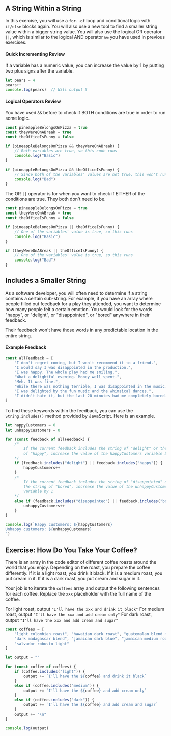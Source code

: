 ## A String Within a String

In this exercise, you will use a `for..of` loop and conditional logic with `if/else` blocks again. You will also use a new tool to find a smaller string value within a bigger string value. You will also use the logical OR operator `||`, which is similar to the logical AND operator `&&` you have used in previous exercises.

#### Quick Incrementing Review

If a variable has a numeric value, you can increase the value by 1 by putting two plus signs after the variable.

```js
let pears = 4
pears++
console.log(pears)  // Will output 5
```

#### Logical Operators Review

You have used `&&` before to check if BOTH conditions are true in order to run some logic.

```js
const pineappleBelongsOnPizza = true
const theyWereOnABreak = true
const theOfficeIsFunny = false

if (pineappleBelongsOnPizza && theyWereOnABreak) {
	// Both variables are true, so this code runs
	console.log("Basic")
}

if (pineappleBelongsOnPizza && theOfficeIsFunny) {
	// Since both of the variables' values are not true, this won't run
	console.log("Bad")
}
```

The OR `||` operator is for when you want to check if EITHER of the conditions are true. They both don't need to be.

```js
const pineappleBelongsOnPizza = true
const theyWereOnABreak = true
const theOfficeIsFunny = false

if (pineappleBelongsOnPizza || theOfficeIsFunny) {
	// One of the variables' value is true, so this runs
	console.log("Basic")
}

if (theyWereOnABreak || theOfficeIsFunny) {
	// One of the variables' value is true, so this runs
	console.log("Bad")
}
```

## Includes a Smaller String

As a software developer, you will often need to determine if a string contains a certain sub-string. For example, if you have an array where people filled out feedback for a play they attended, you want to determine how many people felt a certain emotion. You would look for the words "happy", or "delight", or "disappointed", or "bored" anywhere in their feedback.

Their feedback won't have those words in any predictable location in the entire string.

#### Example Feedback

```js
const allFeedback = [ 
    "I don't regret coming, but I won't recommend it to a friend.",
	"I would say I was disappointed in the production.",
	"I was happy. The whole play had me smiling.",
	"What a delightful evening. Money well spent.",
	"Meh. It was fine.",
	"While there was nothing terrible, I was disappointed in the music.",
	"I was delighted by the fun music and the whimsical dances.",
	"I didn't hate it, but the last 20 minutes had me completely bored."
]
```

To find these keywords within the feedback, you can use the `String.includes()` method provided by JavaScript. Here is an example.

```js
let happyCustomers = 0
let unhappyCustomers = 0

for (const feedback of allFeedback) {
	/*
		If the current feedback includes the string of "delight" or the string
		of "happy", increase the value of the happyCustomers variable by 1
	*/
	if (feedback.includes("delight") || feedback.includes("happy")) {
		happyCustomers++
	}
	/*
		If the current feedback includes the string of "disappointed" or 
		the string of "bored", increase the value of the unhappyCustomers
		variable by 1
	*/
	else if (feedback.includes("disappointed") || feedback.includes("bored")) {
		unhappyCustomers++
	}
}

console.log(`Happy customers: ${happyCustomers}
Unhappy customers: ${unhappyCustomers}
`)
```

## Exercise: How Do You Take Your Coffee?

There is an array in the code editor of different coffee roasts around the world that you enjoy. Depending on the roast, you prepare the coffee differently. If it is a light roast, you drink it black. If it is a medium roast, you put cream in it. If it is a dark roast, you put cream and sugar in it.

Your job is to iterate the `coffees` array and output the following sentences for each coffee. Replace the `xxx` placeholder with the full name of the coffee.

For light roast, output `"I'll have the xxx and drink it black"`
For medium roast, output `"I'll have the xxx and add cream only"`
For dark roast, output `"I'll have the xxx and add cream and sugar"`





```js
const coffees = [ 
    "light colombian roast", "hawaiian dark roast", "guatemalan blend medium roast",
    "dark madagascar blend", "jamaican dark blue", "jamaican medium roast",
    "salvador robusto light"
]

let output = ""

for (const coffee of coffees) {
    if (coffee.includes("light")) {
        output += `I'll have the ${coffee} and drink it black`
    }
    else if (coffee.includes("medium")) {
        output += `I'll have the ${coffee} and add cream only`
    }
    else if (coffee.includes("dark")) {
        output += `I'll have the ${coffee} and add cream and sugar`
    }
    output += "\n"
}

console.log(output)
```
<!--stackedit_data:
eyJoaXN0b3J5IjpbMTU1MTAxMjk1OF19
-->